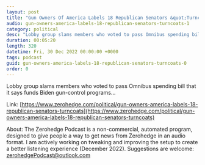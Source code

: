 ```yaml
---
layout: post
title: "Gun Owners Of America Labels 18 Republican Senators &quot;Turncoats&quot;"
audio: gun-owners-america-labels-18-republican-senators-turncoats-1
category: political
desc: "Lobby group slams members who voted to pass Omnibus spending bill that it says funds Biden gun-control programs..."
duration: 00:05:20
length: 320
datetime: Fri, 30 Dec 2022 00:00:00 +0000
tags: podcast
guid: gun-owners-america-labels-18-republican-senators-turncoats-0
order: 0
---
```

Lobby group slams members who voted to pass Omnibus spending bill that it says funds Biden gun-control programs...

Link: [https://www.zerohedge.com/political/gun-owners-america-labels-18-republican-senators-turncoats](https://www.zerohedge.com/political/gun-owners-america-labels-18-republican-senators-turncoats)

About: The Zerohedge Podcast is a non-commercial, automated program, designed to give people a way to get news from Zerohedge in an audio format.  I am actively working on tweaking and improving the setup to create a better listening experience (December 2022).  Suggestions are welcome: [zerohedgePodcast@outlook.com](mailto:zerohedgePodcast@outlook.com)